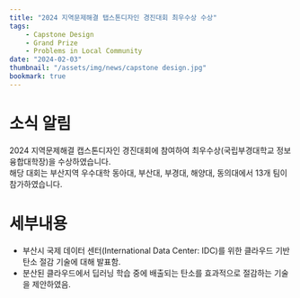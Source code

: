 ```yaml
---
title: "2024 지역문제해결 탭스톤디자인 경진대회 최우수상 수상"
tags:
    - Capstone Design
    - Grand Prize
    - Problems in Local Community
date: "2024-02-03"
thumbnail: "/assets/img/news/capstone design.jpg"
bookmark: true
---
```


# 소식 알림
2024 지역문제해결 캡스톤디자인 경진대회에 참여하여 최우수상(국립부경대학교 정보융합대학장)을 수상하였습니다.   
해당 대회는 부산지역 우수대학 동아대, 부산대, 부경대, 해양대, 동의대에서 13개 팀이 참가하였습니다.

# 세부내용
- 부산시 국제 데이터 센터(International Data Center: IDC)를 위한 클라우드 기반 탄소 절감 기술에 대해 발표함.
- 분산된 클라우드에서 딥러닝 학습 중에 배출되는 탄소를 효과적으로 절감하는 기술을 제안하였음.